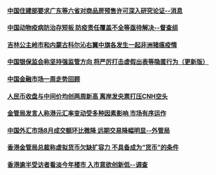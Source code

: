 #### [中国住建部要求广东等六省对商品房预售许可深入研究论证--消息](../pages/chinaNews/idCNKCS1M11GC.md) 

#### [中国动物疫病防治存短板 防疫责任覆盖不全等亟待解决--督查组](../pages/chinaNews/idCNKCS1M11FP.md) 

#### [吉林公主岭市和内蒙古科尔沁右翼中旗各发生一起非洲猪瘟疫情](../pages/chinaNews/idCNKCS1M117S.md) 

#### [中国银保监会称坚持强监管方向 将严厉打击虚假出表等隐匿行为（更新版）](../pages/chinaNews/idCNKCS1M10VW.md) 

#### [中国金融市场一周走势回顾](../pages/chinaNews/idCNKCS1M115U.md) 

#### [人民币收盘与中间价均创两周新高 离岸发央票打压CNH空头](../pages/chinaNews/idCNKCS1M110C.md) 

#### [金管局发言人称港元汇率变动受多种因素影响 市场有序运作](../pages/chinaNews/idCNKCS1M110A.md) 

#### [中国外汇市场8月成交额环比微降 远期交易降幅明显--外管局](../pages/chinaNews/idCNKCS1M10Z6.md) 

#### [香港金管局总裁称虚拟货币欠缺扩容力 不具备成为“货币”的条件](../pages/chinaNews/idCNKCS1M10YY.md) 

#### [香港逾半受访者看淡今年楼市 入市意欲创新低--调查](../pages/chinaNews/idCNKCS1M10XO.md) 

